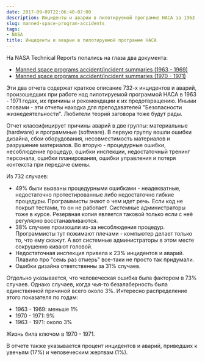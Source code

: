 ```yaml
---
date: 2017-09-09T22:06:48-07:00
description: Инциденты и аварии в пилотируемой программе НАСА за 1963 - 1971
slug: manned-space-program-accidents
tags:
- NASA
title: Инциденты и аварии в пилотируемой программе НАСА
---
```


На NASA Technical Reports попались на глаза два документа:

* [Manned space programs accident/incident summaries (1963 - 1969)](https://ntrs.nasa.gov/archive/nasa/casi.ntrs.nasa.gov/19730010169.pdf)
* [Manned space programs accident/incident summaries (1970 - 1971)](https://ntrs.nasa.gov/archive/nasa/casi.ntrs.nasa.gov/19730010170_1973010170.pdf)

Эти два отчета содержат краткое описание 732-х инцидентов и аварий,
произошедших при работе над пилотируемой программой НАСА в 1963 - 1971 годах,
их причины и рекомендации к их предотвращению. Иными словами - эти отчеты
находка для преподавателей "Безопасности жизнедеятельности". Любители теорий
заговора тоже будут рады.

Отчет классифицирует причины аварий в две группы: материальные (hardware) и
программные (software). В первую группу вошли ошибки дизайна, сбои оборудования,
несовместимость материалов и разрушение материалов. Во вторую - процедурные
ошибки, несоблюдение процедур, ошибки инспекции, недостаточный тренинг
персонала, ошибки планирования, ошибки управления и потеря контекста при
передаче смены.

<!--more-->

Из 732 случаев:

* 49% были вызваны процедурными ошибками - неадекватные, недостаточно
  протестированные либо недостаточно гибкие процедуры. Программисты знают о чем
  идет речь. Если код не покрыт тестами, то он не работает. Системные
  администраторы тоже в курсе. Резервная копия является таковой только если с
  неё регулярно восстанавливаются.
* 38% случаев произошли из-за несоблюдения процедур. Программисты тут пожимают
  плечами - компьютер делает только то, что ему скажут. А вот системные
  администраторы в этом месте сокрушенно кивают головой.
* Недостаточная инспекция привела к 23% инцидентов и аварий. Плавило про "семь
  раз отмерь" все-таки не просто так придумали.
* Ошибки дизайна ответственны за 31% случаев.

Отдельно указывается, что человеческая ошибка была фактором в 73% случаев.
Однако случаев, когда чья-то безалаберность была единственной причиной всего
около 3%. Интересно распределение этого показателя по годам:

* 1963 - 1969: меньше 1%
* 1970 - 1971: 9%
* 1963 - 1971: около 3%

Жизнь била ключом в 1970 - 1971.

В отчете также указывается процент инцидентов и аварий, приведших к увечьям
(17%) и человеческим жертвам (1%).
